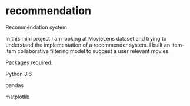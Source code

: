 # recommendation
Recommendation system

In this mini project I am looking at MovieLens dataset and trying to understand the implementation of a recommender system. I built an item-item collaborative filtering model to suggest a user relevant movies.

Packages required:

Python 3.6

pandas

matplotlib

